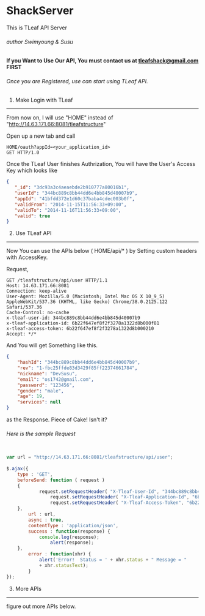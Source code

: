 ShackServer
===========
This is TLeaf API Server

###### author Swimyoung & Susu 

#### If you Want to Use Our API, You must contact us at tleafshack@gmail.com **FIRST**

###### Once you are Registered, use can start using TLeaf API.

1. Make Login with TLeaf
--------
From now on, I will use "HOME" instead of "http://14.63.171.66:8081/tleafstructure"

Open up a new tab and call
```
HOME/oauth?appId=<your_application_id>
GET HTTP/1.0
```

Once the TLeaf User finishes Authrization, You will have the User's Access Key which looks like
```json
{
   "_id": "3dc93a3c4aeaebde2b910777a80016b1",
   "userId": "344bc889c8bb44dd6e4bb845d40007b9",
   "appId": "41bfdd372e1d60c37baba4cdec003b0f",
   "validFrom": "2014-11-15T11:56:33+09:00",
   "validTo": "2014-11-16T11:56:33+09:00",
   "valid": true
}
```

2. Use TLeaf API
--------
Now You can use the APIs below ( HOME/api/* ) by Setting custom headers with AccessKey.

Request,
```
GET /tleafstructure/api/user HTTP/1.1
Host: 14.63.171.66:8081
Connection: keep-alive
User-Agent: Mozilla/5.0 (Macintosh; Intel Mac OS X 10_9_5) AppleWebKit/537.36 (KHTML, like Gecko) Chrome/38.0.2125.122 Safari/537.36
Cache-Control: no-cache
x-tleaf-user-id: 344bc889c8bb44dd6e4bb845d40007b9
x-tleaf-application-id: 6b22f647ef8f2f3278a1322d8b000f81
x-tleaf-access-token: 6b22f647ef8f2f3278a1322d8b000210
Accept: */*
```

And You will get Something like this.
```json
{
    "hashId": "344bc889c8bb44dd6e4bb845d40007b9",
    "rev": "1-fbc25ffde83d3429f85ff22374661784",
    "nickname": "DevSusu",
    "email": "os1742@gmail.com",
    "password": "123456",
    "gender": "male",
    "age": 19,
    "services": null
}
```
as the Response. Piece of Cake! Isn't it?

###### Here is the sample Request
```javascript

var url = "http://14.63.171.66:8081/tleafstructure/api/user";
              
$.ajax({
	type : 'GET',
	beforeSend: function ( request )
	{
        	request.setRequestHeader( "X-Tleaf-User-Id", "344bc889c8bb44dd6e4bb845d40007b9" );
                request.setRequestHeader( "X-Tleaf-Application-Id", "6b22f647ef8f2f3278a1322d8b000f81" );
                request.setRequestHeader( "X-Tleaf-Access-Token", "6b22f647ef8f2f3278a1322d8b000210" );
	},
        url : url,
        async : true,
        contentType : 'application/json',
        success : function(response) {
        	console.log(response);
                alert(response);
	},
        error : function(xhr) {
        	alert('Error!  Status = ' + xhr.status + " Message = "
        	+ xhr.statusText);
        }
});
```

3. More APIs
--------
figure out more APIs below.
